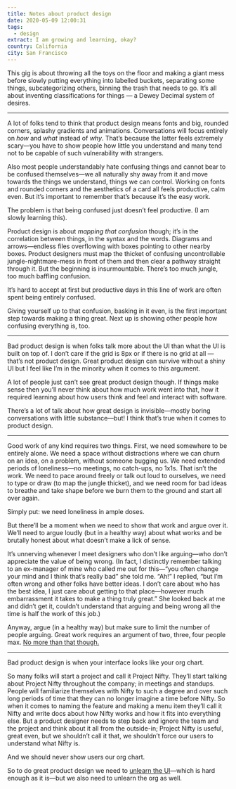 ```yaml
---
title: Notes about product design
date: 2020-05-09 12:00:31
tags: 
  - design
extract: I am growing and learning, okay?
country: California
city: San Francisco
---
```


This gig is about throwing all the toys on the floor and making a giant mess before slowly putting everything into labelled buckets, separating some things, subcategorizing others, binning the trash that needs to go. It’s all about inventing classifications for things — a Dewey Decimal system 	of desires. 

---

A lot of folks tend to think that product design means fonts and big, rounded corners, splashy gradients and animations. Conversations will focus entirely on _how_ and _what_ instead of _why_. That’s because the latter feels extremely scary—you have to show people how little you understand and many tend not to be capable of such vulnerability with strangers.

Also most people understandably hate confusing things and cannot bear to be confused themselves—we all naturally shy away from it and move towards the things we understand, things we can control. Working on fonts and rounded corners and the aesthetics of a card all feels productive, calm even. But it’s important to remember that’s because it’s the easy work.  

The problem is that being confused just doesn’t feel productive. (I am slowly learning this).

Product design is about _mapping that confusion_ though; it’s in the correlation between things, in the syntax and the words. Diagrams and arrows—endless files overflowing with boxes pointing to other nearby boxes. Product designers must map the thicket of confusing uncontrollable jungle-nightmare-mess in front of them and then clear a pathway straight through it. But the beginning is insurmountable. There’s too much jungle, too much baffling confusion. 

It’s hard to accept at first but productive days in this line of work are often spent being entirely confused.

Giving yourself up to that confusion, basking in it even, is the first important step towards making a thing great. Next up is showing other people how confusing everything is, too.

---

Bad product design is when folks talk more about the UI than what the UI is built on top of. I don’t care if the grid is 8px or if there is no grid at all — that’s not product design. Great product design can survive without a shiny UI but I feel like I’m in the minority when it comes to this argument.

A lot of people just can’t see great product design though. If things make sense then you’ll never think about how much work went into that, how it required learning about how users think and feel and interact with software.

There’s a lot of talk about how great design is invisible—mostly boring conversations with little substance—but! I think that’s true when it comes to product design.

--- 

Good work of any kind requires two things. First, we need somewhere to be entirely alone. We need a space without distractions where we can churn on an idea, on a problem, without someone bugging us. We need extended periods of loneliness—no meetings, no catch-ups, no 1x1s. That isn’t the work. We need to pace around freely or talk out loud to ourselves, we need to type or draw (to map the jungle thicket), and we need room for bad ideas to breathe and take shape before we burn them to the ground and start all over again. 

Simply put: we need loneliness in ample doses. 

But there’ll be a moment when we need to show that work and argue over it. We’ll need to argue loudly (but in a healthy way) about what works and be brutally honest about what doesn’t make a lick of sense. 

It’s unnerving whenever I meet designers who don’t like arguing—who don’t appreciate the value of being wrong. (In fact, I distinctly remember talking to an ex-manager of mine who called me out for this—“you often change your mind and I think that’s really bad” she told me. “Ah!” I replied, “but I’m often wrong and other folks have better ideas. I don’t care about who has the best idea, I just care about getting to that place—however much embarrassment it takes to make a thing truly great.” She looked back at me and didn’t get it, couldn’t understand that arguing and being wrong all the time is half the work of this job.)

Anyway, argue (in a healthy way) but make sure to limit the number of people arguing. Great work requires an argument of two, three, four people max. [No more than that though.](https://css-tricks.com/how-to-build-a-bad-design-system/)

---

Bad product design is when your interface looks like your org chart.

So many folks will start a project and call it Project Nifty. They’ll start talking about Project Nifty throughout the company; in meetings and standups. People will familiarize themselves with Nifty to such a degree and over such long periods of time that they can no longer imagine a time before Nifty. So when it comes to naming the feature and making a menu item they’ll call it Nifty and write docs about how Nifty works and how it fits into everything else. But a product designer needs to step back and ignore the team and the project and think about it all from the outside-in; Project Nifty is useful, great even, but we shouldn’t call it that, we shouldn’t force our users to understand what Nifty is. 

And we should never show users our org chart. 

So to do great product design we need to [unlearn the UI](https://robinrendle.com/notes/unlearning-the-ui)—which is hard enough as it is—but we also need to unlearn the org as well. 




